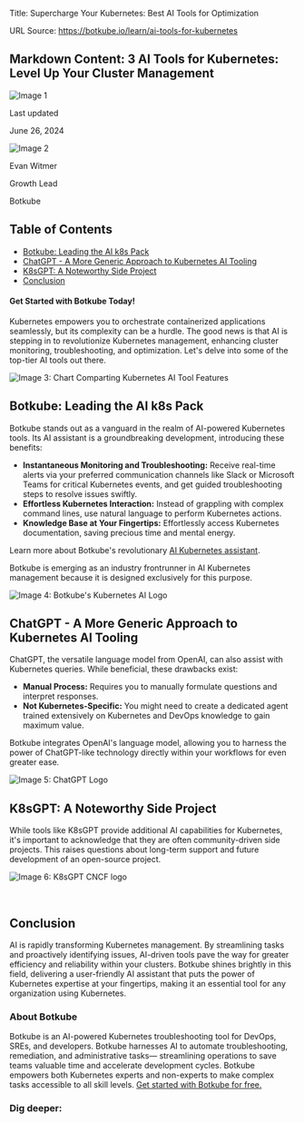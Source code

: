 Title: Supercharge Your Kubernetes: Best AI Tools for Optimization

URL Source: https://botkube.io/learn/ai-tools-for-kubernetes

Markdown Content:
3 AI Tools for Kubernetes: Level Up Your Cluster Management
-----------------------------------------------------------

![Image 1](https://cdn.prod.website-files.com/634fabb21508d6c9db9bc46f/6613fd87021f63bd01c7a6a5_Botkube%20BLOG%20Thumbnail%20(1).png)

Last updated

June 26, 2024

![Image 2](https://cdn.prod.website-files.com/634fabb21508d6c9db9bc46f/64a86fdda4d8d06ce598598e_evan%20image.jpg)

Evan Witmer

Growth Lead

Botkube

Table of Contents
-----------------

*   [Botkube: Leading the AI k8s Pack](https://botkube.io/learn/ai-tools-for-kubernetes#botkube-leading-the-ai-k8s-pack)
*   [ChatGPT - A More Generic Approach to Kubernetes AI Tooling](https://botkube.io/learn/ai-tools-for-kubernetes#chatgpt-a-more-generic-approach-to-kubernetes-ai-tooling)
*   [K8sGPT: A Noteworthy Side Project](https://botkube.io/learn/ai-tools-for-kubernetes#k8sgpt-a-noteworthy-side-project)
*   [Conclusion](https://botkube.io/learn/ai-tools-for-kubernetes#conclusion)

#### Get Started with Botkube Today!

Kubernetes empowers you to orchestrate containerized applications seamlessly, but its complexity can be a hurdle. The good news is that AI is stepping in to revolutionize Kubernetes management, enhancing cluster monitoring, troubleshooting, and optimization. Let's delve into some of the top-tier AI tools out there.

![Image 3: Chart Comparting Kubernetes AI Tool Features](https://cdn.prod.website-files.com/634fabb21508d6c9db9bc46f/667c43ef1a5c8310e9819f1a_Kubernetes%20AI%20Tools%20Chart.png)

**Botkube: Leading the AI k8s Pack**
------------------------------------

Botkube stands out as a vanguard in the realm of AI-powered Kubernetes tools. Its AI assistant is a groundbreaking development, introducing these benefits:

*   **Instantaneous Monitoring and Troubleshooting:** Receive real-time alerts via your preferred communication channels like Slack or Microsoft Teams for critical Kubernetes events, and get guided troubleshooting steps to resolve issues swiftly.
*   **Effortless Kubernetes Interaction:** Instead of grappling with complex command lines, use natural language to perform Kubernetes actions.
*   **Knowledge Base at Your Fingertips:** Effortlessly access Kubernetes documentation, saving precious time and mental energy.

Learn more about Botkube's revolutionary [AI Kubernetes assistant](https://botkube.io/blog/simplify-kubernetes-with-botkubes-ai-developer-self-service-made-easy).

Botkube is emerging as an industry frontrunner in AI Kubernetes management because it is designed exclusively for this purpose.

![Image 4: Botkube's Kubernetes AI Logo](https://cdn.prod.website-files.com/634fabb21508d6c9db9bc46f/6613fd154cb1e600ad6af007_rWLJfGtMltX0oTYTp2w8pW4f3Gl451vsl3-1yXogBQZEM4eJBWnHrKCfkSUBWIA7KuC-u9jK03lkmQsuYizn-u8aZJ0iyFwn9zZA8AMMOtKfcfw0WIq19_wmwz1_G73LElOpDsfUEKkMapQurXgaqu4.png)

**ChatGPT - A More Generic Approach to Kubernetes AI Tooling**
--------------------------------------------------------------

ChatGPT, the versatile language model from OpenAI, can also assist with Kubernetes queries. While beneficial, these drawbacks exist:

*   **Manual Process:** Requires you to manually formulate questions and interpret responses.
*   **Not Kubernetes-Specific:** You might need to create a dedicated agent trained extensively on Kubernetes and DevOps knowledge to gain maximum value.

Botkube integrates OpenAI's language model, allowing you to harness the power of ChatGPT-like technology directly within your workflows for even greater ease.

![Image 5: ChatGPT Logo](https://cdn.prod.website-files.com/634fabb21508d6c9db9bc46f/6613fd2ee5a66677c1097253_a-JoDZEDQ3PU2keZWt6Ai1NNr4VGmiIOfozoGN3xMCeaKHnR2o0qJkZCNQHOcc4wcts_JBUdUs6gvbpydJYUxQXh9wxcUgJatvw-Ltd1_cN4MfwNUxX5oqljijew1v9NdjvwPsKBzJE-p1yhEIZQ2Ig.png)

**K8sGPT: A Noteworthy Side Project**
-------------------------------------

While tools like K8sGPT provide additional AI capabilities for Kubernetes, it's important to acknowledge that they are often community-driven side projects. This raises questions about long-term support and future development of an open-source project.

![Image 6: K8sGPT CNCF logo](https://cdn.prod.website-files.com/634fabb21508d6c9db9bc46f/661591d14aa3b800bd2b2465_39aaf890e4a45efcf32567e847633bf1802c438f2aa7cbfb956072e27c80744d.svg)

‍

**Conclusion**
--------------

AI is rapidly transforming Kubernetes management. By streamlining tasks and proactively identifying issues, AI-driven tools pave the way for greater efficiency and reliability within your clusters. Botkube shines brightly in this field, delivering a user-friendly AI assistant that puts the power of Kubernetes expertise at your fingertips, making it an essential tool for any organization using Kubernetes.

### About Botkube

Botkube is an AI-powered Kubernetes troubleshooting tool for DevOps, SREs, and developers. Botkube harnesses AI to automate troubleshooting, remediation, and administrative tasks— streamlining operations to save teams valuable time and accelerate development cycles. Botkube empowers both Kubernetes experts and non-experts to make complex tasks accessible to all skill levels. [Get started with Botkube for free.](https://app.botkube.io/)

### Dig deeper:
